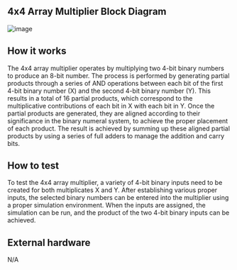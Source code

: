 <!---

This file is used to generate your project datasheet. Please fill in the information below and delete any unused
sections.

You can also include images in this folder and reference them in the markdown. Each image must be less than
512 kb in size, and the combined size of all images must be less than 1 MB.
-->

## 4x4 Array Multiplier Block Diagram

![image](https://github.com/user-attachments/assets/5e0f939f-0a14-4b8c-aa17-68fe662b773c)

## How it works

The 4x4 array multiplier operates by multiplying two 4-bit binary numbers to produce an 8-bit number. The process is performed by generating partial products through a series of AND operations between each bit of the first 4-bit binary number (X) and the second 4-bit binary number (Y). This results in a total of 16 partial products, which correspond to the multiplicative contributions of each bit in X with each bit in Y. Once the partial products are generated, they are aligned according to their significance in the binary numeral system, to achieve the proper placement of each product. The result is achieved by summing up these aligned partial products by using a series of full adders to manage the addition and carry bits.

## How to test

To test the 4x4 array multiplier, a variety of 4-bit binary inputs need to be created for both multiplicates X and Y. After establishing various proper inputs, the selected binary numbers can be entered into the multiplier using a proper simulation environment. When the inputs are assigned, the simulation can be run, and the product of the two 4-bit binary inputs can be achieved.

## External hardware

N/A

